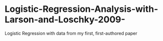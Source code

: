 # Logistic-Regression-Analysis-with-Larson-and-Loschky-2009-
Logistic Regression with data from my first, first-authored paper
